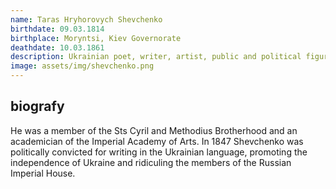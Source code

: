 ```yaml
---
name: Taras Hryhorovych Shevchenko
birthdate: 09.03.1814
birthplace: Moryntsi, Kiev Governorate
deathdate: 10.03.1861
description: Ukrainian poet, writer, artist, public and political figure, as well as folklorist and ethnographer
image: assets/img/shevchenko.png
---
```


## biografy
He was a member of the Sts Cyril and Methodius Brotherhood and an academician of the Imperial Academy of Arts. In 1847 Shevchenko was politically convicted for writing in the Ukrainian language, promoting the independence of Ukraine and ridiculing the members of the Russian Imperial House.
